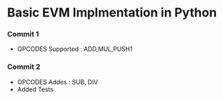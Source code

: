 # Basic EVM Implmentation in Python

### Commit 1
- OPCODES Supported : ADD,MUL,PUSH1

### Commit 2
- OPCODES Addes : SUB, DIV
- Added Tests
